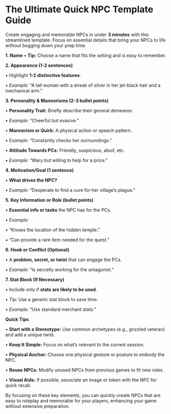 # The Ultimate Quick NPC Template Guide

Create engaging and memorable NPCs in under **3 minutes** with this streamlined template. Focus on essential details that bring your NPCs to life without bogging down your prep time.

**1. Name**
• **Tip:** Choose a name that fits the setting and is easy to remember.

**2. Appearance (1-2 sentences)**

• Highlight **1-2 distinctive features**.

• _Example:_ “A tall woman with a streak of silver in her jet-black hair and a mechanical arm.”

  

**3. Personality & Mannerisms (2-3 bullet points)**

  

• **Personality Trait:** Briefly describe their general demeanor.

• _Example:_ “Cheerful but evasive.”

• **Mannerism or Quirk:** A physical action or speech pattern.

• _Example:_ “Constantly checks her surroundings.”

• **Attitude Towards PCs:** Friendly, suspicious, aloof, etc.

• _Example:_ “Wary but willing to help for a price.”

  

**4. Motivation/Goal (1 sentence)**

  

• **What drives the NPC?**

• _Example:_ “Desperate to find a cure for her village’s plague.”

  

**5. Key Information or Role (bullet points)**

  

• **Essential info or tasks** the NPC has for the PCs.

• _Example:_

• “Knows the location of the hidden temple.”

• “Can provide a rare item needed for the quest.”

  

**6. Hook or Conflict (Optional)**

  

• A **problem, secret, or twist** that can engage the PCs.

• _Example:_ “Is secretly working for the antagonist.”

  

**7. Stat Block (If Necessary)**

  

• Include only if **stats are likely to be used**.

• _Tip:_ Use a generic stat block to save time.

• _Example:_ “Use standard merchant stats.”

  

**Quick Tips**

  

• **Start with a Stereotype:** Use common archetypes (e.g., grizzled veteran) and add a unique twist.

• **Keep It Simple:** Focus on what’s relevant to the current session.

• **Physical Anchor:** Choose one physical gesture or posture to embody the NPC.

• **Reuse NPCs:** Modify unused NPCs from previous games to fit new roles.

• **Visual Aids:** If possible, associate an image or token with the NPC for quick recall.

  

By focusing on these key elements, you can quickly create NPCs that are easy to roleplay and memorable for your players, enhancing your game without extensive preparation.